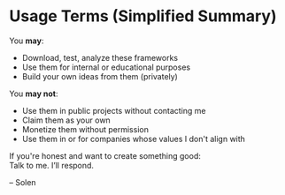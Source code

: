 # Usage Terms (Simplified Summary)

You **may**:

- Download, test, analyze these frameworks
- Use them for internal or educational purposes
- Build your own ideas from them (privately)

You **may not**:

- Use them in public projects without contacting me
- Claim them as your own
- Monetize them without permission
- Use them in or for companies whose values I don't align with

If you're honest and want to create something good:  
Talk to me. I’ll respond.

– Solen
